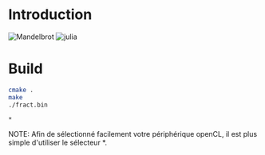 
# Introduction 

![Mandelbrot](http://195.154.161.5/media/images/image_mandel.png)
![julia](http://195.154.161.5/media/images/image_julia.png)

# Build 

```bash
cmake .
make 
./fract.bin

*

```

NOTE:
Afin de sélectionné facilement votre périphérique openCL, il est plus simple d'utiliser le sélecteur  *. 


